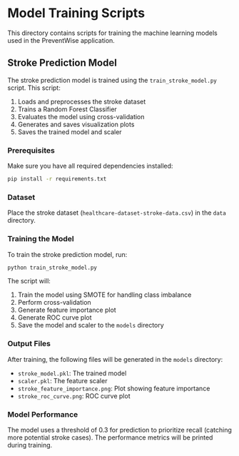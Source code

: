 # Model Training Scripts

This directory contains scripts for training the machine learning models used in the PreventWise application.

## Stroke Prediction Model

The stroke prediction model is trained using the `train_stroke_model.py` script. This script:

1. Loads and preprocesses the stroke dataset
2. Trains a Random Forest Classifier
3. Evaluates the model using cross-validation
4. Generates and saves visualization plots
5. Saves the trained model and scaler

### Prerequisites

Make sure you have all required dependencies installed:

```bash
pip install -r requirements.txt
```

### Dataset

Place the stroke dataset (`healthcare-dataset-stroke-data.csv`) in the `data` directory.

### Training the Model

To train the stroke prediction model, run:

```bash
python train_stroke_model.py
```

The script will:

1. Train the model using SMOTE for handling class imbalance
2. Perform cross-validation
3. Generate feature importance plot
4. Generate ROC curve plot
5. Save the model and scaler to the `models` directory

### Output Files

After training, the following files will be generated in the `models` directory:

- `stroke_model.pkl`: The trained model
- `scaler.pkl`: The feature scaler
- `stroke_feature_importance.png`: Plot showing feature importance
- `stroke_roc_curve.png`: ROC curve plot

### Model Performance

The model uses a threshold of 0.3 for prediction to prioritize recall (catching more potential stroke cases). The performance metrics will be printed during training.

